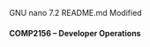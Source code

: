   GNU nano 7.2                       README.md                        Modified

#### COMP2156 – Developer Operations

